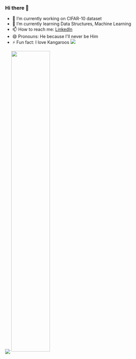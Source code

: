 ### Hi there 👋


<!-- **joseph27choi/joseph27choi** is a ✨ _special_ ✨ repository because its `README.md` (this file) appears on your GitHub profile.

Here are some ideas to get you started: -->

- 🔭 I’m currently working on CIFAR-10 dataset
- 🌱 I’m currently learning Data Structures, Machine Learning
- 📫 How to reach me: <a href="https://www.linkedin.com/in/josephchoi27-ece/">LinkedIn</a>
- 😄 Pronouns: He because I'll never be Him
- ⚡ Fun fact: I love Kangaroos <img src="https://media.tenor.com/lcTJlAH78GsAAAAM/hold-me-cute.gif">



<img align="center" src="https://github-readme-stats.vercel.app/api?username=joseph27choi&show_icons=true&theme=radical%22/%3E" />
<img align="center" src="https://github-readme-streak-stats.herokuapp.com/?user=joseph27choi" height="50%"/>
